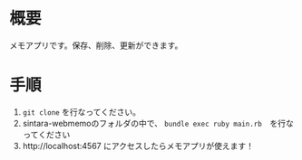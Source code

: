 # 概要
メモアプリです。保存、削除、更新ができます。

# 手順
1. `git clone` を行なってください。
2. sintara-webmemoのフォルダの中で、 `bundle exec ruby main.rb`　を行なってください
3. http://localhost:4567 にアクセスしたらメモアプリが使えます！
